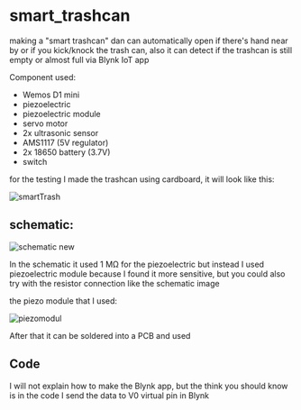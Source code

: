 # smart_trashcan

making a "smart trashcan" dan can automatically open if there's hand near by or if you kick/knock the trash can, also it can detect if the trashcan is still empty or almost full via Blynk IoT app

Component used:
- Wemos D1 mini
- piezoelectric
- piezoelectric module
- servo motor
- 2x ultrasonic sensor
- AMS1117 (5V regulator)
- 2x 18650 battery (3.7V)
- switch


for the testing I made the trashcan using cardboard, it will look like this:

![smartTrash](https://user-images.githubusercontent.com/105662575/224465232-4e87f00f-9a2a-491c-8eb9-217286939902.jpg)


## schematic:

![schematic new](https://user-images.githubusercontent.com/105662575/224465222-6e38b0c4-1f0a-4fcf-b59c-95ffcd8f3179.png)


In the schematic it used 1 MΩ for the piezoelectric but instead I used piezoelectric module because I found it more sensitive, but you could also try with the resistor connection like the schematic image

the piezo module that I used:

![piezomodul](https://user-images.githubusercontent.com/105662575/223737358-cd96f87f-9d74-49e9-adb6-5efe5d64262e.jpg)

After that it can be soldered into a PCB and used

## Code

I will not explain how to make the Blynk app, but the think you should know is in the code I send the data to V0 virtual pin in Blynk
